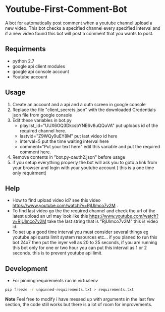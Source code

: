 # Youtube-First-Comment-Bot
A bot for automatically post comment when a youtube channel upload a new video.
This bot checks a specified channel every specified interval and if a new video found this bot will post a comment that you wants to post.

## Requirments
* python 2.7
* google api client modules
* google api console account
* Youtube account

## Usage
1. Create an account and a api and a outh screen in google console
2. Replace the file "client_secrets.json" with the downloaded Credentials json file from google console
3. Edit these variables in bot.py
    * playlist_id="UUX6OQ3DkcsbYNE6v8uQQuVA" put uploads id of the required channel here.
    * lastvid="Z9WQy9uEY8M"  put last video id here
    * interval=5 put the time waiting interval here
    * comment="Put your text here" edit this variable and put the required comment here.
4. Remove contents in "bot.py-oauth2.json" before usage
5. if you setup everything properly the bot will ask you to goto a link from your browser and login with your youtube account ( this is a one time only requirment)

## Help
* How to find upload video id? see this video https://www.youtube.com/watch?v=RjUlmco7v2M .
* To find last video go the the required channel and check the url of the latest upload an url may look like this https://www.youtube.com/watch?v=RjUlmco7v2M take the last string that is "RjUlmco7v2M" this is video id.
* To set up a good time interval you must consider several things eg youtube api quata limit system resources etc... if you planed to run this bot 24x7 then put the inyer vell as 20 to 25 seconds, if you are running this bot only for one or two hour you can put this interval as 1 or 2 seconds. this is to prevent youtube api limit.

## Development
* For pinning requirements run in virtualenv
```bash
pip freeze -r unpinned-requirements.txt > requirements.txt
```

**Note**
Feel free to modify i have messed up with arguments in the last few section, the code still works but there is a lot of room for improvements.
